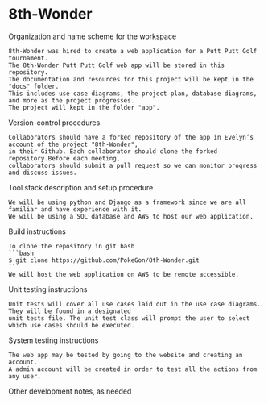 
# 8th-Wonder

Organization and name scheme for the workspace

	8th-Wonder was hired to create a web application for a Putt Putt Golf tournament.
	The 8th-Wonder Putt Putt Golf web app will be stored in this repository.
	The documentation and resources for this project will be kept in the "docs" folder. 
	This includes use case diagrams, the project plan, database diagrams, and more as the project progresses.
	The project will kept in the folder "app".

Version-control procedures

	Collaborators should have a forked repository of the app in Evelyn’s account of the project "8th-Wonder", 
	in their Github. Each collaborator should clone the forked repository.Before each meeting, 
	collaborators should submit a pull request so we can monitor progress and discuss issues.

Tool stack description and setup procedure

	We will be using python and Django as a framework since we are all familiar and have experience with it.
	We will be using a SQL database and AWS to host our web application.
  
Build instructions

	To clone the repository in git bash
	```bash
	$ git clone https://github.com/PokeGon/8th-Wonder.git
	```
	We will host the web application on AWS to be remote accessible. 

Unit testing instructions

	Unit tests will cover all use cases laid out in the use case diagrams. They will be found in a designated 
	unit tests file. The unit test class will prompt the user to select which use cases should be executed.
 
System testing instructions

	The web app may be tested by going to the website and creating an account. 
	A admin account will be created in order to test all the actions from any user.

Other development notes, as needed

